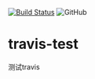 [![Build Status](https://www.travis-ci.org/a252937166/travis-test.svg?branch=master)](https://www.travis-ci.org/a252937166/travis-test)
![GitHub](https://img.shields.io/github/license/a252937166/travis-test)
# travis-test
测试travis
